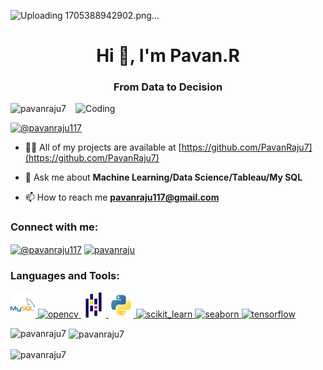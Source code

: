 ![Uploading 1705388942902.png…]()








<h1 align="center">Hi 👋, I'm Pavan.R</h1>
<h3 align="center">From Data to Decision</h3>
<img align="right" alt="Coding" width="400" src=https://blog.imarticus.org/wp-content/uploads/2020/05/de.gif

<p align="left"> <img src="https://komarev.com/ghpvc/?username=pavanraju7&label=Profile%20views&color=0e75b6&style=flat" alt="pavanraju7" /> </p>

<p align="left"> <a href="https://twitter.com/@pavanraju117" target="blank"><img src="https://img.shields.io/twitter/follow/@pavanraju117?logo=twitter&style=for-the-badge" alt="@pavanraju117" /></a> </p>

- 👨‍💻 All of my projects are available at [https://github.com/PavanRaju7](https://github.com/PavanRaju7)

- 💬 Ask me about **Machine Learning/Data Science/Tableau/My SQL**

- 📫 How to reach me **pavanraju117@gmail.com**

<h3 align="left">Connect with me:</h3>
<p align="left">
<a href="https://twitter.com/@pavanraju117" target="blank"><img align="center" src="https://raw.githubusercontent.com/rahuldkjain/github-profile-readme-generator/master/src/images/icons/Social/twitter.svg" alt="@pavanraju117" height="30" width="40" /></a>
<a href="https://linkedin.com/in/pavanraju" target="blank"><img align="center" src="https://raw.githubusercontent.com/rahuldkjain/github-profile-readme-generator/master/src/images/icons/Social/linked-in-alt.svg" alt="pavanraju" height="30" width="40" /></a>
</p>

<h3 align="left">Languages and Tools:</h3>
<p align="left"> <a href="https://www.mysql.com/" target="_blank" rel="noreferrer"> <img src="https://raw.githubusercontent.com/devicons/devicon/master/icons/mysql/mysql-original-wordmark.svg" alt="mysql" width="40" height="40"/> </a> <a href="https://opencv.org/" target="_blank" rel="noreferrer"> <img src="https://www.vectorlogo.zone/logos/opencv/opencv-icon.svg" alt="opencv" width="40" height="40"/> </a> <a href="https://pandas.pydata.org/" target="_blank" rel="noreferrer"> <img src="https://raw.githubusercontent.com/devicons/devicon/2ae2a900d2f041da66e950e4d48052658d850630/icons/pandas/pandas-original.svg" alt="pandas" width="40" height="40"/> </a> <a href="https://www.python.org" target="_blank" rel="noreferrer"> <img src="https://raw.githubusercontent.com/devicons/devicon/master/icons/python/python-original.svg" alt="python" width="40" height="40"/> </a> <a href="https://scikit-learn.org/" target="_blank" rel="noreferrer"> <img src="https://upload.wikimedia.org/wikipedia/commons/0/05/Scikit_learn_logo_small.svg" alt="scikit_learn" width="40" height="40"/> </a> <a href="https://seaborn.pydata.org/" target="_blank" rel="noreferrer"> <img src="https://seaborn.pydata.org/_images/logo-mark-lightbg.svg" alt="seaborn" width="40" height="40"/> </a> <a href="https://www.tensorflow.org" target="_blank" rel="noreferrer"> <img src="https://www.vectorlogo.zone/logos/tensorflow/tensorflow-icon.svg" alt="tensorflow" width="40" height="40"/> </a> </p>

<p><img align="left" src="https://github-readme-stats.vercel.app/api/top-langs?username=pavanraju7&show_icons=true&locale=en&layout=compact" alt="pavanraju7" /></p>

<p>&nbsp;<img align="center" src="https://github-readme-stats.vercel.app/api?username=pavanraju7&show_icons=true&locale=en" alt="pavanraju7" /></p>

<p><img align="center" src="https://github-readme-streak-stats.herokuapp.com/?user=pavanraju7&" alt="pavanraju7" /></p>
